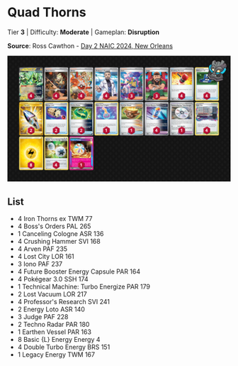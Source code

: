 # Quad Thorns

Tier **3** | Difficulty: **Moderate** | Gameplan: **Disruption**

**Source**: Ross Cawthon - [Day 2 NAIC 2024, New Orleans](https://limitlesstcg.com/decks/list/11979)

![decklist](../../!Images/Standard/11BRS-TWM/Iron%20Thorns%20ex.png)

## List
* 4 Iron Thorns ex TWM 77
* 4 Boss's Orders PAL 265
* 1 Canceling Cologne ASR 136
* 4 Crushing Hammer SVI 168
* 4 Arven PAF 235
* 4 Lost City LOR 161
* 3 Iono PAF 237
* 4 Future Booster Energy Capsule PAR 164
* 4 Pokégear 3.0 SSH 174
* 1 Technical Machine: Turbo Energize PAR 179
* 2 Lost Vacuum LOR 217
* 4 Professor's Research SVI 241
* 2 Energy Loto ASR 140
* 3 Judge PAF 228
* 2 Techno Radar PAR 180
* 1 Earthen Vessel PAR 163
* 8 Basic {L} Energy Energy 4
* 4 Double Turbo Energy BRS 151
* 1 Legacy Energy TWM 167
